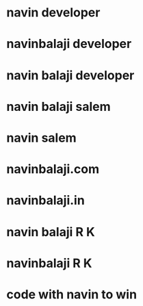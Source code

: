 # navin developer

# navinbalaji developer

# navin balaji developer

# navin balaji salem

# navin salem

# navinbalaji.com

# navinbalaji.in

# navin balaji R K 


# navinbalaji R K



# code with navin to win

